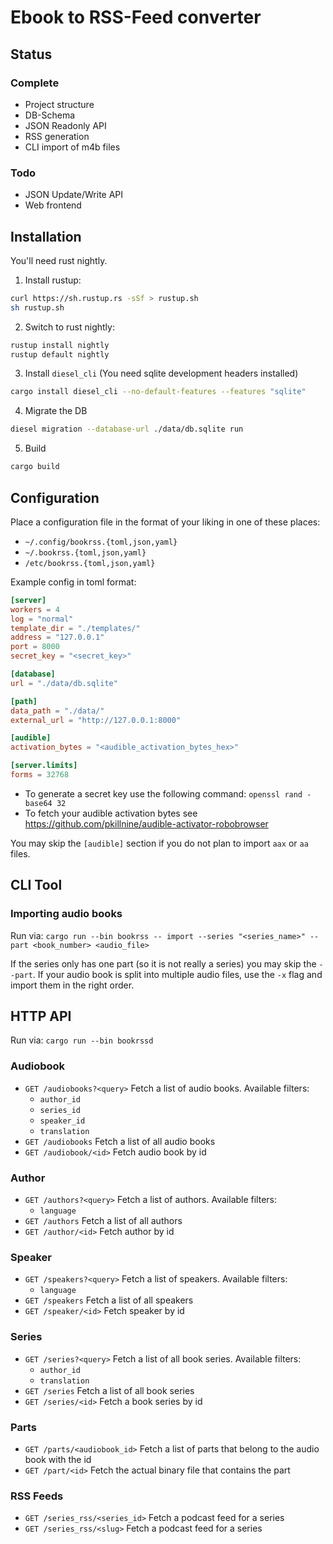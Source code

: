 # Ebook to RSS-Feed converter

## Status

### Complete

- Project structure
- DB-Schema
- JSON Readonly API
- RSS generation
- CLI import of m4b files

### Todo

- JSON Update/Write API
- Web frontend

## Installation

You'll need rust nightly.

1. Install rustup:
```bash
curl https://sh.rustup.rs -sSf > rustup.sh
sh rustup.sh
```
2. Switch to rust nightly:
```bash
rustup install nightly
rustup default nightly
```
3. Install `diesel_cli` (You need sqlite development headers installed)
```bash
cargo install diesel_cli --no-default-features --features "sqlite"
```
4. Migrate the DB
```bash
diesel migration --database-url ./data/db.sqlite run
```
5. Build
```bash
cargo build
```

## Configuration

Place a configuration file in the format of your liking in one of these places:

- `~/.config/bookrss.{toml,json,yaml}`
- `~/.bookrss.{toml,json,yaml}`
- `/etc/bookrss.{toml,json,yaml}`

Example config in toml format:

```toml
[server]
workers = 4
log = "normal"
template_dir = "./templates/"
address = "127.0.0.1"
port = 8000
secret_key = "<secret_key>"

[database]
url = "./data/db.sqlite"

[path]
data_path = "./data/"
external_url = "http://127.0.0.1:8000"

[audible]
activation_bytes = "<audible_activation_bytes_hex>"

[server.limits]
forms = 32768
```

- To generate a secret key use the following command: `openssl rand -base64 32`
- To fetch your audible activation bytes see https://github.com/pkillnine/audible-activator-robobrowser

You may skip the `[audible]` section if you do not plan to import `aax` or `aa` files.

## CLI Tool

### Importing audio books

Run via: `cargo run --bin bookrss -- import --series "<series_name>" --part <book_number> <audio_file>`

If the series only has one part (so it is not really a series) you may skip the `--part`. If your audio book is split into multiple audio files, use the `-x` flag and import them in the right order.

## HTTP API

Run via: `cargo run --bin bookrssd`

### Audiobook

- `GET /audiobooks?<query>`
  Fetch a list of audio books. Available filters:
    - `author_id`
    - `series_id`
    - `speaker_id`
    - `translation`
- `GET /audiobooks`
  Fetch a list of all audio books
- `GET /audiobook/<id>`
  Fetch audio book by id

### Author

- `GET /authors?<query>`
  Fetch a list of authors. Available filters:
    - `language`
- `GET /authors`
  Fetch a list of all authors
- `GET /author/<id>`
  Fetch author by id

### Speaker

- `GET /speakers?<query>`
  Fetch a list of speakers. Available filters:
    - `language`
- `GET /speakers`
  Fetch a list of all speakers
- `GET /speaker/<id>`
  Fetch speaker by id

### Series

- `GET /series?<query>`
  Fetch a list of all book series. Available filters:
    - `author_id`
    - `translation`
- `GET /series`
  Fetch a list of all book series
- `GET /series/<id>`
  Fetch a book series by id

### Parts

- `GET /parts/<audiobook_id>`
  Fetch a list of parts that belong to the audio book with the id
- `GET /part/<id>`
  Fetch the actual binary file that contains the part

### RSS Feeds

- `GET /series_rss/<series_id>`
  Fetch a podcast feed for a series
- `GET /series_rss/<slug>`
  Fetch a podcast feed for a series
